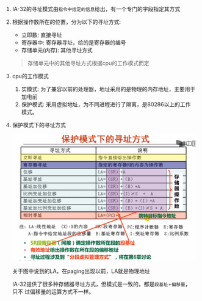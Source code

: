 1. IA-32的寻址模式由`指令中给定的信息`给出，有一个专门的字段指定其方式


2. 根据操作数所在的位置，分为以下的寻址方式:
  
   * 立即数: 直接寻址
   * 寄存器中: 寄存器寻址，给的是寄存器的编号
   * 存储单元(内存): 其他寻址方式

   > 存储单元中的其他寻址方式根据cpu的工作模式而定


3. cpu的工作模式
   
   1. 实模式: 为了兼容以前的处理器，地址采用的是物理的内存地址，主要用于加电前
   2. 保护模式: 采用虚拟地址，为不同进程进行了隔离，是80286以上的工作模式。


4. 保护模式下的寻址方式
  
   ![ppt](https://github.com/SteveLauC/pic/blob/main/Screen%20Shot%202022-03-31%20at%2010.09.30%20AM.png)

   关于图中说到的LA，在paging出现以前，LA就是物理地址

   IA-32提供了很多种存储器寻址方式，但模式是一致的，都是`段基址`+`偏移量`，只不
   过偏移量的运算方式不一样。
